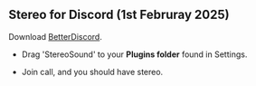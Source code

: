 ## Stereo for Discord (1st Februray 2025)
Download [BetterDiscord](https://betterdiscord.app/).
+ Drag 'StereoSound' to your **Plugins folder** found in Settings.
* Join call, and you should have stereo.
